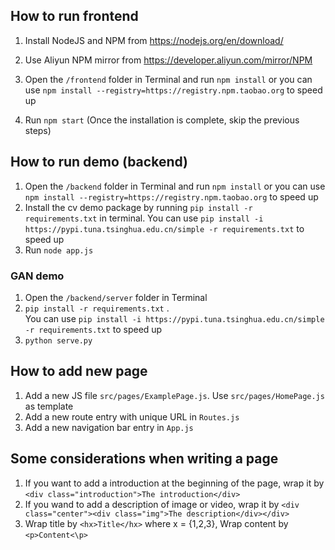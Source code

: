 ## How to run frontend
1. Install NodeJS and NPM from https://nodejs.org/en/download/
2. Use Aliyun NPM mirror from https://developer.aliyun.com/mirror/NPM
3. Open the `/frontend` folder in Terminal and run `npm install` or you can use `npm install --registry=https://registry.npm.taobao.org` to speed up

4. Run `npm start` (Once the installation is complete, skip the previous steps)

## How to run demo (backend)
1. Open the `/backend` folder in Terminal and run `npm install` or you can use `npm install --registry=https://registry.npm.taobao.org` to speed up
2. Install the cv demo package by running `pip install -r requirements.txt` in terminal. You can use `pip install -i https://pypi.tuna.tsinghua.edu.cn/simple -r requirements.txt` to speed up
3. Run `node app.js`

### GAN demo

1. Open the `/backend/server` folder in Terminal
2. `pip install -r requirements.txt` .     
	You can use `pip install -i https://pypi.tuna.tsinghua.edu.cn/simple -r requirements.txt` to speed up
3. `python serve.py`

## How to add new page
1. Add a new JS file `src/pages/ExamplePage.js`. Use `src/pages/HomePage.js` as template
2. Add a new route entry with unique URL in `Routes.js`
3. Add a new navigation bar entry in `App.js`

## Some considerations when writing a page
1. If you want to add a introduction at the beginning of the page, wrap it by `<div class="introduction">The introduction</div>`
2. If you wand to add a description of image or video, wrap it by `<div class="center"><div class="img">The description</div></div>`
3. Wrap title by `<hx>Title</hx>` where x = {1,2,3}, Wrap content by `<p>Content<\p>`
